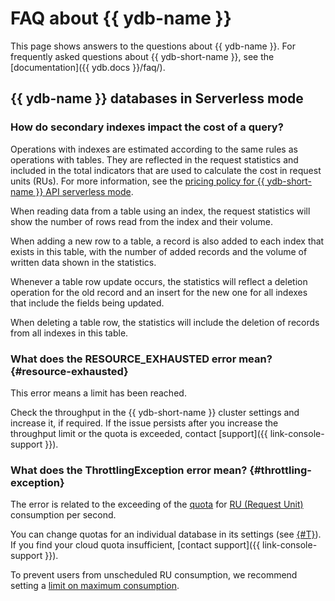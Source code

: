 # FAQ about {{ ydb-name }}

This page shows answers to the questions about {{ ydb-name }}. For frequently asked questions about {{ ydb-short-name }}, see the [documentation]({{ ydb.docs }}/faq/).

## {{ ydb-name }} databases in Serverless mode

### How do secondary indexes impact the cost of a query?

Operations with indexes are estimated according to the same rules as operations with tables. They are reflected in the request statistics and included in the total indicators that are used to calculate the cost in request units (RUs). For more information, see the [pricing policy for {{ ydb-short-name }} API serverless mode](pricing/ru-yql.md).

When reading data from a table using an index, the request statistics will show the number of rows read from the index and their volume.

When adding a new row to a table, a record is also added to each index that exists in this table, with the number of added records and the volume of written data shown in the statistics.

Whenever a table row update occurs, the statistics will reflect a deletion operation for the old record and an insert for the new one for all indexes that include the fields being updated.

When deleting a table row, the statistics will include the deletion of records from all indexes in this table.

### What does the RESOURCE_EXHAUSTED error mean? {#resource-exhausted}

This error means a limit has been reached.

Check the throughput in the {{ ydb-short-name }} cluster settings and increase it, if required. If the issue persists after you increase the throughput limit or the quota is exceeded, contact [support]({{ link-console-support }}).

### What does the ThrottlingException error mean? {#throttling-exception}

The error is related to the exceeding of the [quota](concepts/limits.md#ydb-quotas) for [RU (Request Unit)](concepts/serverless-and-dedicated.md#capacity) consumption per second.

You can change quotas for an individual database in its settings (see [{#T}](operations/manage-databases.md#update-db-serverless)). If you find your cloud quota insufficient, [contact support]({{ link-console-support }}).

To prevent users from unscheduled RU consumption, we recommend setting a [limit on maximum consumption](concepts/serverless-and-dedicated.md#capacity).
